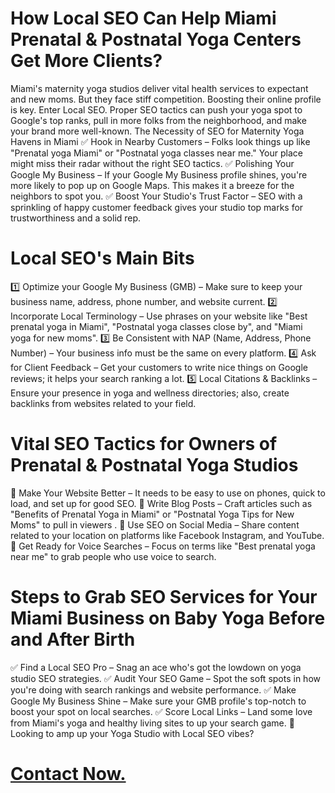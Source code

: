 # How Local SEO Can Help Miami Prenatal & Postnatal Yoga Centers Get More Clients?


Miami's maternity yoga studios deliver vital health services to expectant and new moms. But they face stiff competition. Boosting their online profile is key. Enter Local SEO. Proper SEO tactics can push your yoga spot to Google's top ranks, pull in more folks from the neighborhood, and make your brand more well-known.
The Necessity of SEO for Maternity Yoga Havens in Miami
✅ Hook in Nearby Customers – Folks look things up like "Prenatal yoga Miami" or "Postnatal yoga classes near me." Your place might miss their radar without the right SEO tactics.
✅ Polishing Your Google My Business – If your Google My Business profile shines, you're more likely to pop up on Google Maps. This makes it a breeze for the neighbors to spot you.
✅ Boost Your Studio's Trust Factor – SEO with a sprinkling of happy customer feedback gives your studio top marks for trustworthiness and a solid rep.
# Local SEO's Main Bits
1️⃣ Optimize your Google My Business (GMB) – Make sure to keep your business name, address, phone number, and website current.
2️⃣ Incorporate Local Terminology – Use phrases on your website like "Best prenatal yoga in Miami", "Postnatal yoga classes close by", and "Miami yoga for new moms".
3️⃣ Be Consistent with NAP (Name, Address, Phone Number) – Your business info must be the same on every platform.
4️⃣ Ask for Client Feedback – Get your customers to write nice things on Google reviews; it helps your search ranking a lot.
5️⃣ Local Citations & Backlinks – Ensure your presence in yoga and wellness directories; also, create backlinks from websites related to your field.
# Vital SEO Tactics for Owners of Prenatal & Postnatal Yoga Studios
🔹 Make Your Website Better – It needs to be easy to use on phones, quick to load, and set up for good SEO.
🔹 Write Blog Posts – Craft articles such as "Benefits of Prenatal Yoga in Miami" or "Postnatal Yoga Tips for New Moms" to pull in viewers .
🔹 Use SEO on Social Media – Share content related to your location on platforms like Facebook Instagram, and YouTube.
🔹 Get Ready for Voice Searches – Focus on terms like "Best prenatal yoga near me" to grab people who use voice to search.
# Steps to Grab SEO Services for Your Miami Business on Baby Yoga Before and After Birth
✅ Find a Local SEO Pro – Snag an ace who's got the lowdown on yoga studio SEO strategies. ✅ Audit Your SEO Game – Spot the soft spots in how you're doing with search rankings and website performance. ✅ Make Google My Business Shine – Make sure your GMB profile's top-notch to boost your spot on local searches. ✅ Score Local Links – Land some love from Miami's yoga and healthy living sites to up your search game.
📣 Looking to amp up your Yoga Studio with Local SEO vibes?

# [Contact Now.](https://www.instagram.com/mdsohel.tanvir.5661/?hl=en)
